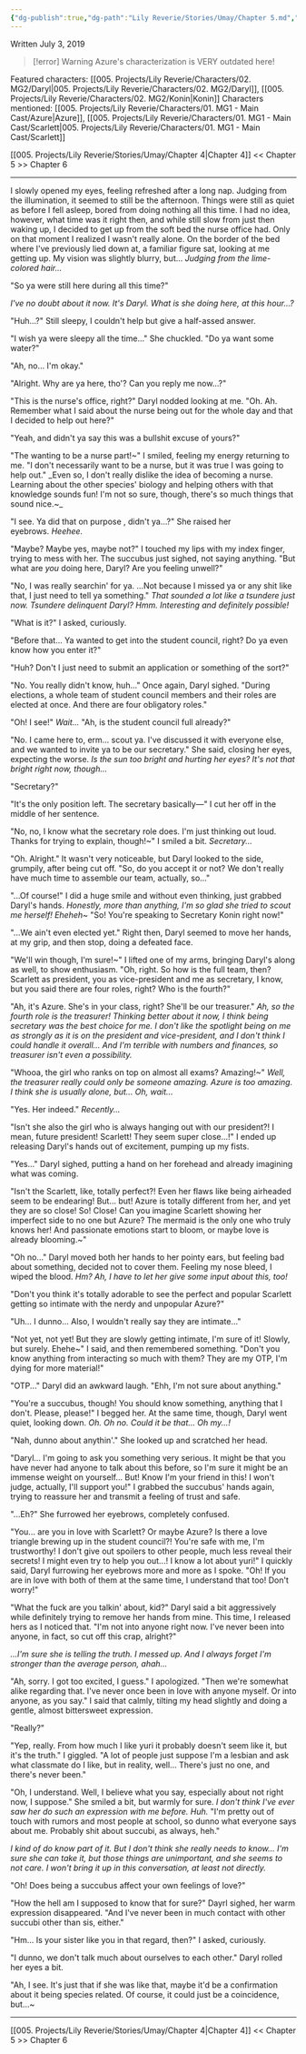 ```yaml
---
{"dg-publish":true,"dg-path":"Lily Reverie/Stories/Umay/Chapter 5.md","permalink":"/lily-reverie/stories/umay/chapter-5/","created":"2024-01-22T20:49:58.158-03:00","updated":"2024-01-22T20:49:58.158-03:00"}
---
```


Written July 3, 2019

>[!error] Warning
> Azure's characterization is VERY outdated here!

Featured characters: [[005. Projects/Lily Reverie/Characters/02. MG2/Daryl\|005. Projects/Lily Reverie/Characters/02. MG2/Daryl]], [[005. Projects/Lily Reverie/Characters/02. MG2/Konin\|Konin]]
Characters mentioned: [[005. Projects/Lily Reverie/Characters/01. MG1 - Main Cast/Azure\|Azure]], [[005. Projects/Lily Reverie/Characters/01. MG1 - Main Cast/Scarlett\|005. Projects/Lily Reverie/Characters/01. MG1 - Main Cast/Scarlett]]

[[005. Projects/Lily Reverie/Stories/Umay/Chapter 4\|Chapter 4]] << Chapter 5 >> Chapter 6

---

I slowly opened my eyes, feeling refreshed after a long nap. Judging from the illumination, it seemed to still be the afternoon. Things were still as quiet as before I fell asleep, bored from doing nothing all this time. I had no idea, however, what time was it right then, and while still slow from just then waking up, I decided to get up from the soft bed the nurse office had. Only on that moment I realized I wasn't really alone. On the border of the bed where I've previously lied down at, a familiar figure sat, looking at me getting up. My vision was slightly blurry, but... _Judging from the lime-colored hair..._

"So ya were still here during all this time?"

_I've no doubt about it now. It's Daryl. What is she doing here, at this hour...?_

"Huh...?" Still sleepy, I couldn't help but give a half-assed answer.

"I wish ya were sleepy all the time..." She chuckled. "Do ya want some water?"

"Ah, no... I'm okay."

"Alright. Why are ya here, tho'? Can you reply me now...?"

"This is the nurse's office, right?" Daryl nodded looking at me. "Oh. Ah. Remember what I said about the nurse being out for the whole day and that I decided to help out here?"

"Yeah, and didn't ya say this was a bullshit excuse of yours?"

"The wanting to be a nurse part!~" I smiled, feeling my energy returning to me. "I don't necessarily want to be a nurse, but it was true I was going to help out." _Even so, I don't really dislike the idea of becoming a nurse. Learning about the other species' biology and helping others with that knowledge sounds fun! I'm not so sure, though, there's so much things that sound nice.~_

"I see. Ya did that on purpose , didn't ya...?" She raised her eyebrows. _Heehee._

"Maybe? Maybe yes, maybe not?" I touched my lips with my index finger, trying to mess with her. The succubus just sighed, not saying anything. "But what are _you_ doing here, Daryl? Are you feeling unwell?"

"No, I was really searchin' for ya. ...Not because I missed ya or any shit like that, I just need to tell ya something." _That sounded a lot like a tsundere just now. Tsundere delinquent Daryl? Hmm. Interesting and definitely possible!_

"What is it?" I asked, curiously.

"Before that... Ya wanted to get into the student council, right? Do ya even know how you enter it?"

"Huh? Don't I just need to submit an application or something of the sort?"

"No. You really didn't know, huh..." Once again, Daryl sighed. "During elections, a whole team of student council members and their roles are elected at once. And there are four obligatory roles."

"Oh! I see!" _Wait..._ "Ah, is the student council full already?"

"No. I came here to, erm... scout ya. I've discussed it with everyone else, and we wanted to invite ya to be our secretary." She said, closing her eyes, expecting the worse. _Is the sun too bright and hurting her eyes? It's not that bright right now, though..._

"Secretary?"

"It's the only position left. The secretary basically—" I cut her off in the middle of her sentence.

"No, no, I know what the secretary role does. I'm just thinking out loud. Thanks for trying to explain, though!~" I smiled a bit. _Secretary..._

"Oh. Alright." It wasn't very noticeable, but Daryl looked to the side, grumpily, after being cut off. "So, do you accept it or not? We don't really have much time to assemble our team, actually, so..."

"...Of course!" I did a huge smile and without even thinking, just grabbed Daryl's hands. _Honestly, more than anything, I'm so glad she tried to scout me herself! Eheheh~_ "So! You're speaking to Secretary Konin right now!"

"...We ain't even elected yet." Right then, Daryl seemed to move her hands, at my grip, and then stop, doing a defeated face.

"We'll win though, I'm sure!~" I lifted one of my arms, bringing Daryl's along as well, to show enthusiasm. "Oh, right. So how is the full team, then? Scarlett as president, you as vice-president and me as secretary, I know, but you said there are four roles, right? Who is the fourth?"

"Ah, it's Azure. She's in your class, right? She'll be our treasurer." _Ah, so the fourth role is the treasurer! Thinking better about it now, I think being secretary was the best choice for me. I don't like the spotlight being on me as strongly as it is on the president and vice-president, and I don't think I could handle it overall... And I'm terrible with numbers and finances, so treasurer isn't even a possibility._

"Whooa, the girl who ranks on top on almost all exams? Amazing!~" _Well, the treasurer really could only be someone amazing. Azure is too amazing. I think she is usually alone, but... Oh, wait..._

"Yes. Her indeed." _Recently..._

"Isn't she also the girl who is always hanging out with our president?! I mean, future president! Scarlett! They seem super close...!" I ended up releasing Daryl's hands out of excitement, pumping up my fists.

"Yes..." Daryl sighed, putting a hand on her forehead and already imagining what was coming.

"Isn't the Scarlett, like, totally perfect?! Even her flaws like being airheaded seem to be endearing! But... but! Azure is totally different from her, and yet they are so close! So! Close! Can you imagine Scarlett showing her imperfect side to no one but Azure? The mermaid is the only one who truly knows her! And passionate emotions start to bloom, or maybe love is already blooming.~"

"Oh no..." Daryl moved both her hands to her pointy ears, but feeling bad about something, decided not to cover them. Feeling my nose bleed, I wiped the blood. _Hm? Ah, I have to let her give some input about this, too!_

"Don't you think it's totally adorable to see the perfect and popular Scarlett getting so intimate with the nerdy and unpopular Azure?"

"Uh... I dunno... Also, I wouldn't really say they are intimate..."

"Not yet, not yet! But they are slowly getting intimate, I'm sure of it! Slowly, but surely. Ehehe~" I said, and then remembered something. "Don't you know anything from interacting so much with them? They are my OTP, I'm dying for more material!"

"OTP..." Daryl did an awkward laugh. "Ehh, I'm not sure about anything."

"You're a succubus, though! You should know something, anything that I don't. Please, please!" I begged her. At the same time, though, Daryl went quiet, looking down. _Oh. Oh no. Could it be that... Oh my...!_

"Nah, dunno about anythin'." She looked up and scratched her head.

"Daryl... I'm going to ask you something very serious. It might be that you have never had anyone to talk about this before, so I'm sure it might be an immense weight on yourself... But! Know I'm your friend in this! I won't judge, actually, I'll support you!" I grabbed the succubus' hands again, trying to reassure her and transmit a feeling of trust and safe.

"...Eh?" She furrowed her eyebrows, completely confused.

"You... are you in love with Scarlett? Or maybe Azure? Is there a love triangle brewing up in the student council?! You're safe with me, I'm trustworthy! I don't give out spoilers to other people, much less reveal their secrets! I might even try to help you out...! I know a lot about yuri!" I quickly said, Daryl furrowing her eyebrows more and more as I spoke. "Oh! If you are in love with both of them at the same time, I understand that too! Don't worry!"

"What the fuck are you talkin' about, kid?" Daryl said a bit aggressively while definitely trying to remove her hands from mine. This time, I released hers as I noticed that. "I'm not into anyone right now. I've never been into anyone, in fact, so cut off this crap, alright?"

_...I'm sure she is telling the truth. I messed up. And I always forget I'm stronger than the average person, ahah..._

"Ah, sorry. I got too excited, I guess." I apologized. "Then we're somewhat alike regarding that. I've never once been in love with anyone myself. Or into anyone, as you say." I said that calmly, tilting my head slightly and doing a gentle, almost bittersweet expression.

"Really?"

"Yep, really. From how much I like yuri it probably doesn't seem like it, but it's the truth." I giggled. "A lot of people just suppose I'm a lesbian and ask what classmate do I like, but in reality, well... There's just no one, and there's never been."

"Oh, I understand. Well, I believe what you say, especially about not right now, I suppose." She smiled a bit, but warmly for sure. _I don't think I've ever saw her do such an expression with me before. Huh._ "I'm pretty out of touch with rumors and most people at school, so dunno what everyone says about me. Probably shit about succubi, as always, heh."

_I kind of do know part of it. But I don't think she really needs to know... I'm sure she can take it, but those things are unimportant, and she seems to not care. I won't bring it up in this conversation, at least not directly._

"Oh! Does being a succubus affect your own feelings of love?"

"How the hell am I supposed to know that for sure?" Dayrl sighed, her warm expression disappeared. "And I've never been in much contact with other succubi other than sis, either."

"Hm... Is your sister like you in that regard, then?" I asked, curiously.

"I dunno, we don't talk much about ourselves to each other." Daryl rolled her eyes a bit.

"Ah, I see. It's just that if she was like that, maybe it'd be a confirmation about it being species related. Of course, it could just be a coincidence, but...~

---

[[005. Projects/Lily Reverie/Stories/Umay/Chapter 4\|Chapter 4]] << Chapter 5 >> Chapter 6


